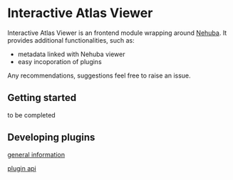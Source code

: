 Interactive Atlas Viewer
===

Interactive Atlas Viewer is an frontend module wrapping around [Nehuba](https://github.com/HumanBrainProject/nehuba). It provides additional functionalities, such as:

- metadata linked with Nehuba viewer
- easy incoporation of plugins

Any recommendations, suggestions feel free to raise an issue.

Getting started
---
to be completed

Developing plugins
---
[general information](/plugin_examples/plugin_README.md)

[plugin api](/plugin_examples/plugin_api.md)